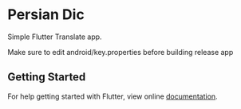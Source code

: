 # Persian Dic 

Simple Flutter Translate app.

Make sure to edit android/key.properties before building release app

## Getting Started

For help getting started with Flutter, view online
[documentation](https://flutter.io/).
